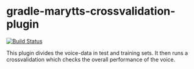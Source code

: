# gradle-marytts-crossvalidation-plugin

[![Build Status](https://travis-ci.org/insa-k/gradle-marytts-crossvalidation-plugin.svg?branch=master)](https://travis-ci.org/insa-k/gradle-marytts-crossvalidation-plugin)

This plugin divides the voice-data in test and training sets. It then runs a crossvalidation which checks the overall performance of the voice.
